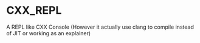 # CXX_REPL
A REPL like CXX Console (However it actually use clang to compile instead of JIT or working as an explainer)
